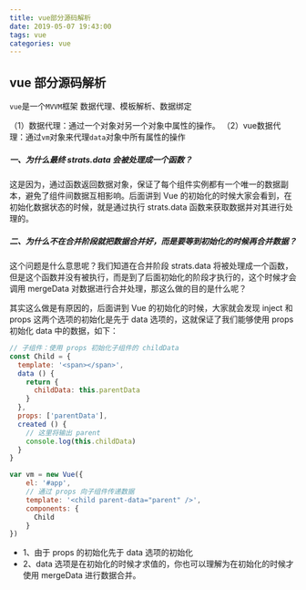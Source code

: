 ```yaml
---
title: vue部分源码解析
date: 2019-05-07 19:43:00
tags: vue
categories: vue
---
```


## vue 部分源码解析

`vue`是一个`MVVM`框架
数据代理、模板解析、数据绑定

（1）数据代理：通过一个对象对另一个对象中属性的操作。
（2）vue数据代理：通过`vm`对象来代理`data`对象中所有属性的操作

##### 一、为什么最终 strats.data 会被处理成一个函数？
这是因为，通过函数返回数据对象，保证了每个组件实例都有一个唯一的数据副本，避免了组件间数据互相影响。后面讲到 Vue 的初始化的时候大家会看到，在初始化数据状态的时候，就是通过执行 strats.data 函数来获取数据并对其进行处理的。

##### 二、为什么不在合并阶段就把数据合并好，而是要等到初始化的时候再合并数据？
这个问题是什么意思呢？我们知道在合并阶段 strats.data 将被处理成一个函数，但是这个函数并没有被执行，而是到了后面初始化的阶段才执行的，这个时候才会调用 mergeData 对数据进行合并处理，那这么做的目的是什么呢？

其实这么做是有原因的，后面讲到 Vue 的初始化的时候，大家就会发现 inject 和 props 这两个选项的初始化是先于 data 选项的，这就保证了我们能够使用 props 初始化 data 中的数据，如下：
``` javascript
// 子组件：使用 props 初始化子组件的 childData 
const Child = {
  template: '<span></span>',
  data () {
    return {
      childData: this.parentData
    }
  },
  props: ['parentData'],
  created () {
    // 这里将输出 parent
    console.log(this.childData)
  }
}

var vm = new Vue({
    el: '#app',
    // 通过 props 向子组件传递数据
    template: '<child parent-data="parent" />',
    components: {
      Child
    }
})
```
* 1、由于 props 的初始化先于 data 选项的初始化
* 2、data 选项是在初始化的时候才求值的，你也可以理解为在初始化的时候才使用 mergeData 进行数据合并。
